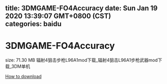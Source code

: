 
title: 3DMGAME-FO4Accuracy
date: Sun Jan 19 2020 13:39:07 GMT+0800 (CST)    
categories: baidu
---

# 3DMGAME-FO4Accuracy
size: 71.30 MB
 辐射4狙击步枪L96A1mod下载_辐射4狙击L96A1步枪武器mod下载_3DM单机
 

[How to download](https://bpcam.bemobtrk.com/go/2ceec3aa-1ca2-46d6-b9ff-aaa5c184517c?jno=992)